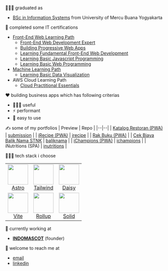 
👨🏻‍🎓 graduated as 
- [BSc in Information Systems](https://pddikti.kemdikbud.go.id/data_mahasiswa/QTEyRDFBODctRTA3RC00MDJGLUI3M0YtNzUxNTEzQTREQkY3) from University of Mercu Buana Yogyakarta

📄 completed some IT certifications
- [Front-End Web Learning Path](https://www.dicoding.com/learningpaths/22)
  - [Front-End Web Development Expert](https://www.dicoding.com/certificates/MEPJVN0G4P3V) 
  - [Building Progressive Web Apps](https://www.dicoding.com/certificates/GRX5G2N5YX0M) 
  - [Learning Fundamental Front-End Web Development](https://www.dicoding.com/certificates/OQLZ9LWLDP5D) 
  - [Learning Basic Javascript Programming](https://www.dicoding.com/certificates/2VX31QMVNZYQ) 
  - [Learning Basic Web Programming](https://www.dicoding.com/certificates/QEYX4588OZDL) 
- [Machine Learning Path](https://www.dicoding.com/learningpaths/30)
  - [Learning Basic Data Visualization](https://www.dicoding.com/certificates/ERZRGEYRQPYV)
- AWS Cloud Learning Path 
  - [Cloud Practitional Essentials](https://www.dicoding.com/certificates/07Z6L78MMPQR) 

❤️ building business apps which has following criterias
- 👨‍👩‍👧 useful
- ⚡️ performant
- 📱 easy to use

✍️ some of my portfolios 
| Preview | Repo |
|--|--|
| [Katalog Restoran (PWA)](https://katalog-restoran-pwa.pages.dev/) | [submission](https://github.com/jamaluddinrumi/jamaluddinrumi/submission) |
| [iRecipe (PWA)](https://irecipe.jamal.indomascot.com/) | [irecipe](https://github.com/jamaluddinrumi/jamaluddinrumi/irecipe) |
| [Rak Buku (PWA)](https://rakbuku.pages.dev/) | 
| [Cek Biaya Balik Nama STNK](https://baliknama.pages.dev/) | [baliknama](https://github.com/jamaluddinrumi/jamaluddinrumi/submission) |
| [iChampions (PWA)](https://ichampions.pages.dev/) | [ichampions](https://github.com/jamaluddinrumi/jamaluddinrumi/ichampions) |
| iNutritions (SPA) | [inutritions](https://github.com/jamaluddinrumi/jamaluddinrumi/inutritions) |

👨🏻‍💻 tech stack i choose

<table>
  <tbody>
    <tr valign="top">
      <td width="33%" align="center">
        <img height="64px" src="https://cdn.svgporn.com/logos/astro-icon.svg" />
        <br />
        <a href="https://astro.build"><span>Astro</span></a>
      </td>
      <td width="33%" align="center">
        <img height="64px" src="https://cdn.svgporn.com/logos/tailwindcss-icon.svg" />
        <br />
        <a href="https://tailwindcss.com/"><span>Tailwind</span></a>
      </td>
      <td width="33%" align="center">
        <img height="64px" src="https://www.svgrepo.com/show/79473/sunflower.svg" />
        <br />
        <a href="https://daisyui.com/"><span>Daisy</span></a>
      </td>
    </tr>
    <tr valign="top">
      <td width="33%" align="center">
        <img height="64px" src="https://cdn.svgporn.com/logos/vitejs.svg" />
        <br />
        <a href="https://vitejs.dev/"><span>Vite</span></a>
      </td>
      <td width="33%" align="center">
        <img height="64px" src="https://cdn.svgporn.com/logos/rollupjs.svg" />
        <br />
        <a href="https://rollupjs.org/"><span>Rollup</span></a>
      </td>
      <td width="33%" align="center">
        <img height="64px" src="https://cdn.svgporn.com/logos/solidjs-icon.svg" />
        <br />
        <a href="https://www.solidjs.com/"><span>Solid</span></a>
      </td>
    </tr>
  </tbody>
</table>

💼 currently working at 
- [**INDOMASCOT**](https://www.indomascot.com/?utm_source=github) (founder)

📩 welcome to reach me at 
- [email](mailto:jamal@indomascot.com)
- [linkedin](https://www.linkedin.com/in/jamaluddinrumi/?utm_source=github)
